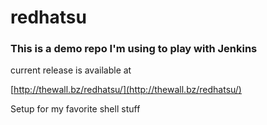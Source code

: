 # redhatsu

### This is a demo repo I'm using to play with Jenkins ###    

current release is available at 

[http://thewall.bz/redhatsu/](http://thewall.bz/redhatsu/)

Setup for my favorite shell stuff
